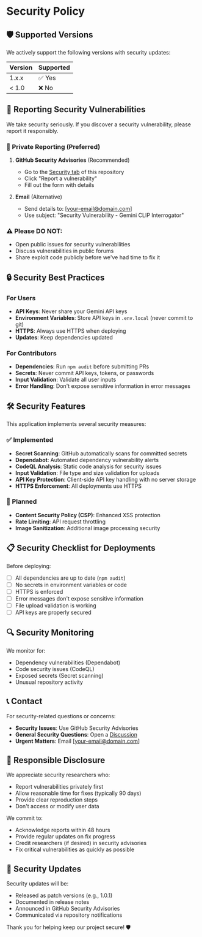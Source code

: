 # Security Policy

## 🛡️ Supported Versions

We actively support the following versions with security updates:

| Version | Supported          |
| ------- | ------------------ |
| 1.x.x   | ✅ Yes             |
| < 1.0   | ❌ No              |

## 🚨 Reporting Security Vulnerabilities

We take security seriously. If you discover a security vulnerability, please report it responsibly.

### 📧 Private Reporting (Preferred)

1. **GitHub Security Advisories** (Recommended)
   - Go to the [Security tab](../../security/advisories) of this repository
   - Click "Report a vulnerability"
   - Fill out the form with details

2. **Email** (Alternative)
   - Send details to: [your-email@domain.com]
   - Use subject: "Security Vulnerability - Gemini CLIP Interrogator"

### ⚠️ Please DO NOT:
- Open public issues for security vulnerabilities
- Discuss vulnerabilities in public forums
- Share exploit code publicly before we've had time to fix it

## 🔒 Security Best Practices

### For Users
- **API Keys**: Never share your Gemini API keys
- **Environment Variables**: Store API keys in `.env.local` (never commit to git)
- **HTTPS**: Always use HTTPS when deploying
- **Updates**: Keep dependencies updated

### For Contributors
- **Dependencies**: Run `npm audit` before submitting PRs
- **Secrets**: Never commit API keys, tokens, or passwords
- **Input Validation**: Validate all user inputs
- **Error Handling**: Don't expose sensitive information in error messages

## 🛠️ Security Features

This application implements several security measures:

### ✅ Implemented
- **Secret Scanning**: GitHub automatically scans for committed secrets
- **Dependabot**: Automated dependency vulnerability alerts
- **CodeQL Analysis**: Static code analysis for security issues
- **Input Validation**: File type and size validation for uploads
- **API Key Protection**: Client-side API key handling with no server storage
- **HTTPS Enforcement**: All deployments use HTTPS

### 🔄 Planned
- **Content Security Policy (CSP)**: Enhanced XSS protection
- **Rate Limiting**: API request throttling
- **Image Sanitization**: Additional image processing security

## 📋 Security Checklist for Deployments

Before deploying:

- [ ] All dependencies are up to date (`npm audit`)
- [ ] No secrets in environment variables or code
- [ ] HTTPS is enforced
- [ ] Error messages don't expose sensitive information
- [ ] File upload validation is working
- [ ] API keys are properly secured

## 🔍 Security Monitoring

We monitor for:
- Dependency vulnerabilities (Dependabot)
- Code security issues (CodeQL)
- Exposed secrets (Secret scanning)
- Unusual repository activity

## 📞 Contact

For security-related questions or concerns:
- **Security Issues**: Use GitHub Security Advisories
- **General Security Questions**: Open a [Discussion](../../discussions)
- **Urgent Matters**: Email [your-email@domain.com]

## 🙏 Responsible Disclosure

We appreciate security researchers who:
- Report vulnerabilities privately first
- Allow reasonable time for fixes (typically 90 days)
- Provide clear reproduction steps
- Don't access or modify user data

We commit to:
- Acknowledge reports within 48 hours
- Provide regular updates on fix progress
- Credit researchers (if desired) in security advisories
- Fix critical vulnerabilities as quickly as possible

## 📜 Security Updates

Security updates will be:
- Released as patch versions (e.g., 1.0.1)
- Documented in release notes
- Announced in GitHub Security Advisories
- Communicated via repository notifications

Thank you for helping keep our project secure! 🛡️

